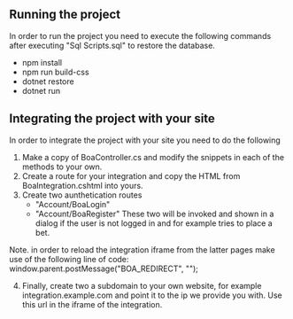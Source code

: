 ## Running the project
In order to run the project you need to execute the following commands after executing "Sql Scripts.sql" to restore the database.

- npm install
- npm run build-css
- dotnet restore
- dotnet run

## Integrating the project with your site
In order to integrate the project with your site you need to do the following

1. Make a copy of BoaController.cs and modify the snippets in each of the methods to your own.
2. Create a route for your integration and copy the HTML from BoaIntegration.cshtml into yours.
3. Create two aunthetication routes
	- "Account/BoaLogin"
	- "Account/BoaRegister"
These two will be invoked and shown in a dialog if the user is not logged in and for example tries to place a bet.

Note. in order to reload the integration iframe from the latter pages make use of the following line of code:
	window.parent.postMessage("BOA_REDIRECT", "");

4. Finally, create two a subdomain to your own website, for example integration.example.com and point it to the ip we provide you with. Use this url in the iframe of the integration.

